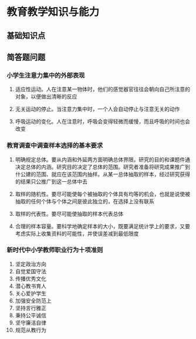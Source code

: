 # 教育教学知识与能力

## 基础知识点

## 简答题问题

### 小学生注意力集中的外部表现

1. 适应性运动。人在注意某一物体时，他们的感觉器官往往会朝向自己所注意的对象，以便做出清晰的反应

2. 无关运动的停止。当注意力集中时，一个人会自动停止与注意无关的动作

3. 呼吸运动的变化。人在注意时，呼吸会变得轻微而缓慢，而且呼吸的时间也会改变

### 教育调查中调查样本选择的基本要求

1. 明确规定总体。要从内涵和外延两方面明确总体界限。研究的目的和课题件通决定总体的内涵。研究目的决定了总体的范围。研究者准备将研究成果推广到什公建的范围、就应在该范围内抽样。从某一总体抽取的样本，经过研究获得的结果只公推广到这一总体中去

2. 取样的随机性。要尽可能使每个被抽取的个体具有均等的机会，也就是说使被抽取的任何个体与个体之间是彼此独立的，在选择上没有联系

3. 取样的代表性。要尽可能使抽取的样本代表总体

4. 合理的样本容量。要科学地确定样本的大小，既要满足统计学上的要求，又要考虑实际上收集资料的可能性，并使误差减到最低限度

### 新时代中小学教师职业行为十项准则

1. 坚定政治方向
2. 自觉爱国守法
3. 传播优秀文化
4. 潜心教书育人
5. 关心爱护学生
6. 加强安全防范上
7. 坚持言行雅正
8. 秉持公平诚信
9. 坚守廉洁自律
10. 规范从教行为